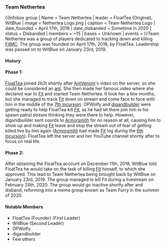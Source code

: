 ### Team Nethertea
{{Infobox group
| Name = Team Nethertea
| leader = FloatTea (Original), WitBlue
| image = Nethertea Logo.png
| caption = Team Nethertea Logo
| date_founded = April 17th, 2018
| date_disbanded = Sometime in 2020
| status = Disbanded
| members = ~15
| bases = Unknown
| events =
}}Team Nethertea was a group of players dedicated to tracking down and killing [FitMC](https://2b2t.miraheze.org/wiki/Fit). The group was founded on April 17th, 2018, by FloatTea. Leadership was passed on to WitBlue on January 23rd, 2019.

#### History
#### Phase 1:
[FloatTea](https://2b2t.miraheze.org/wiki/FloatTea) joined 2b2t shortly after [AntVenom](https://2b2t.miraheze.org/wiki/AntVenom)'s video on the server, so she could be considered an [ant](https://2b2t.miraheze.org/wiki/Social_Classes). She then made her famous video where she declared war to [Fit](https://2b2t.miraheze.org/wiki/Fit) and started Team Nethertea. It took her a few months, but she managed to track [Fit](https://2b2t.miraheze.org/wiki/Fit) down on stream and come face to face with him in the middle of the [7th Incursion](https://2b2t.miraheze.org/wiki/Spawn_Incursions). OPWolfy and [digandbuilder](https://2b2t.miraheze.org/wiki/digandbuilder) were getting ready to help FloatTea kill [Fit](https://2b2t.miraheze.org/wiki/Fit), as he had let them join him in his spawn patrol stream thinking they were there to help. However, digandbuilder sent coords to [Armorsmith](https://2b2t.miraheze.org/wiki/Armorsmith) for no reason at all, causing him to show up and making [Fit](https://2b2t.miraheze.org/wiki/Fit) leave and stop the stream out of fear of getting killed live by him again ([Armorsmith](https://2b2t.miraheze.org/wiki/Armorsmith) had made [Fit](https://2b2t.miraheze.org/wiki/Fit) log during the [6th Incursion](https://2b2t.miraheze.org/wiki/Spawn_Incursions)). FloatTea left the server and her YouTube channel shortly after to focus on real life.

#### Phase 2:
After obtaining the FloatTea account on December 11th, 2018, WitBlue told FloatTea he would take on the task of killing [Fit](https://2b2t.miraheze.org/wiki/Fit) himself, to which she approved. This lead to Team Nethertea being brought back by WitBlue on January 23rd, 2019. The group managed to kill Fit during a livestream on February 24th, 2020. The group would go inactive shortly after and disband, reforming into a meme group known as Team Furry in the summer of 2020.

#### Notable Members
* FloatTea (Founder) (First Leader)
* WitBlue (Second Leader)
* OPWolfy
* digandbuilder
* Few others